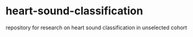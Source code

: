 # heart-sound-classification
repository for research on heart sound classification in unselected cohort
